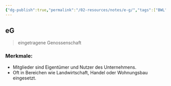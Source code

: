```yaml
---
{"dg-publish":true,"permalink":"/02-resources/notes/e-g/","tags":["BWL"],"noteIcon":"","updated":"2024-08-19T09:35:40.000+02:00"}
---
```


## eG 
> eingetragene Genossenschaft

### Merkmale:
- Mitglieder sind Eigentümer und Nutzer des Unternehmens.
- Oft in Bereichen wie Landwirtschaft, Handel oder Wohnungsbau eingesetzt.